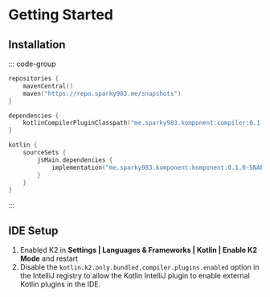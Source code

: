 # Getting Started

## Installation

::: code-group

````kt [Gradle (Kotlin DSL)]
repositories {
    mavenCentral()
    maven("https://repo.sparky983.me/snapshots")
}

dependencies {
    kotlinCompilerPluginClasspath("me.sparky983.komponent:compiler:0.1.0-SNAPSHOT")
}

kotlin {
    sourceSets {
        jsMain.dependencies {
            implementation("me.sparky983.komponent:komponent:0.1.0-SNAPSHOT")
        }
    }
}
````

:::

## IDE Setup

1. Enabled K2 in **Settings | Languages & Frameworks | Kotlin | Enable K2 Mode**
and restart
2. Disable the `kotlin.k2.only.bundled.compiler.plugins.enabled` option in the
IntelliJ registry to allow the Kotlin IntelliJ plugin to enable external Kotlin
plugins in the IDE.